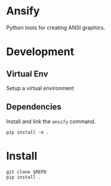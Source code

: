 # Ansify

Python tools for creating ANSI graphics.

# Development

## Virtual Env
Setup a virtual environment

## Dependencies

Install and link the `ansify` command.

```
pip install -e .
```

# Install

```
git clone $REPO
pip install .
```
